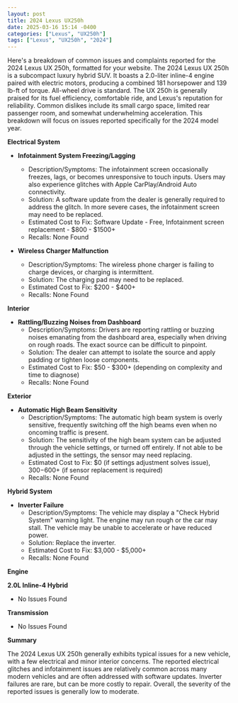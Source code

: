 ```yaml
---
layout: post
title: 2024 Lexus UX250h
date: 2025-03-16 15:14 -0400
categories: ["Lexus", "UX250h"]
tags: ["Lexus", "UX250h", "2024"]
---
```

Here's a breakdown of common issues and complaints reported for the 2024 Lexus UX 250h, formatted for your website. The 2024 Lexus UX 250h is a subcompact luxury hybrid SUV. It boasts a 2.0-liter inline-4 engine paired with electric motors, producing a combined 181 horsepower and 139 lb-ft of torque. All-wheel drive is standard. The UX 250h is generally praised for its fuel efficiency, comfortable ride, and Lexus's reputation for reliability. Common dislikes include its small cargo space, limited rear passenger room, and somewhat underwhelming acceleration. This breakdown will focus on issues reported specifically for the 2024 model year.

**Electrical System**

*   **Infotainment System Freezing/Lagging**
    *   Description/Symptoms: The infotainment screen occasionally freezes, lags, or becomes unresponsive to touch inputs. Users may also experience glitches with Apple CarPlay/Android Auto connectivity.
    *   Solution: A software update from the dealer is generally required to address the glitch. In more severe cases, the infotainment screen may need to be replaced.
    *   Estimated Cost to Fix: Software Update - Free, Infotainment screen replacement - $800 - $1500+
    *   Recalls: None Found

*   **Wireless Charger Malfunction**
    *   Description/Symptoms: The wireless phone charger is failing to charge devices, or charging is intermittent.
    *   Solution: The charging pad may need to be replaced.
    *   Estimated Cost to Fix: $200 - $400+
    *   Recalls: None Found

**Interior**

*   **Rattling/Buzzing Noises from Dashboard**
    *   Description/Symptoms: Drivers are reporting rattling or buzzing noises emanating from the dashboard area, especially when driving on rough roads. The exact source can be difficult to pinpoint.
    *   Solution: The dealer can attempt to isolate the source and apply padding or tighten loose components.
    *   Estimated Cost to Fix: $50 - $300+ (depending on complexity and time to diagnose)
    *   Recalls: None Found

**Exterior**

*   **Automatic High Beam Sensitivity**
    *   Description/Symptoms: The automatic high beam system is overly sensitive, frequently switching off the high beams even when no oncoming traffic is present.
    *   Solution: The sensitivity of the high beam system can be adjusted through the vehicle settings, or turned off entirely. If not able to be adjusted in the settings, the sensor may need replacing.
    *   Estimated Cost to Fix: $0 (if settings adjustment solves issue), $300-$600+ (if sensor replacement is required)
    *   Recalls: None Found

**Hybrid System**

*   **Inverter Failure**
    * Description/Symptoms: The vehicle may display a "Check Hybrid System" warning light. The engine may run rough or the car may stall. The vehicle may be unable to accelerate or have reduced power.
    * Solution: Replace the inverter.
    * Estimated Cost to Fix: $3,000 - $5,000+
    * Recalls: None Found

**Engine**

**2.0L Inline-4 Hybrid**

*   No Issues Found

**Transmission**

*   No Issues Found

**Summary**

The 2024 Lexus UX 250h generally exhibits typical issues for a new vehicle, with a few electrical and minor interior concerns. The reported electrical glitches and infotainment issues are relatively common across many modern vehicles and are often addressed with software updates. Inverter failures are rare, but can be more costly to repair. Overall, the severity of the reported issues is generally low to moderate.


